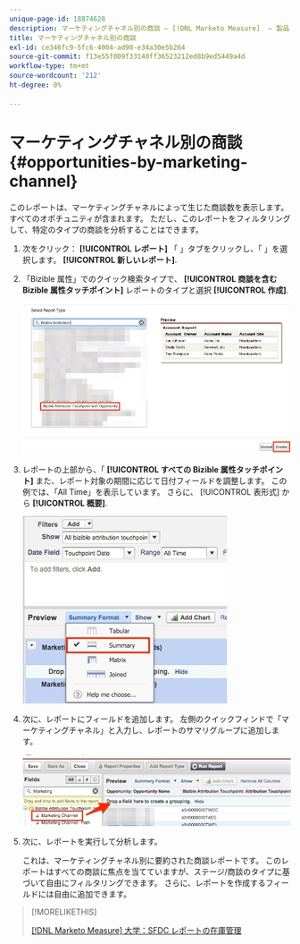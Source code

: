 ```yaml
---
unique-page-id: 18874628
description: マーケティングチャネル別の商談 — [!DNL Marketo Measure]  — 製品ドキュメント
title: マーケティングチャネル別の商談
exl-id: ce346fc9-5fc6-4004-ad90-e34a30e5b264
source-git-commit: f13e55f009f33140ff36523212ed8b9ed5449a4d
workflow-type: tm+mt
source-wordcount: '212'
ht-degree: 0%

---
```


# マーケティングチャネル別の商談 {#opportunities-by-marketing-channel}

このレポートは、マーケティングチャネルによって生じた商談数を表示します。すべてのオポチュニティが含まれます。 ただし、このレポートをフィルタリングして、特定のタイプの商談を分析することはできます。

1. 次をクリック： **[!UICONTROL レポート]** 「 」タブをクリックし、「 」を選択します。 **[!UICONTROL 新しいレポート]**.

1. 「Bizible 属性」でのクイック検索タイプで、 **[!UICONTROL 商談を含む Bizible 属性タッチポイント]** レポートのタイプと選択 **[!UICONTROL 作成]**.

   ![](assets/1-2.jpg)

1. レポートの上部から、「 **[!UICONTROL すべての Bizible 属性タッチポイント]** また、レポート対象の期間に応じて日付フィールドを調整します。 この例では、「All Time」を表示しています。 さらに、 [!UICONTROL 表形式] から **[!UICONTROL 概要]**.

   ![](assets/2-2.jpg)

1. 次に、レポートにフィールドを追加します。 左側のクイックフィンドで「マーケティングチャネル」と入力し、レポートのサマリグループに追加します。

   ![](assets/3-2.jpg)

1. 次に、レポートを実行して分析します。

   これは、マーケティングチャネル別に要約された商談レポートです。 このレポートはすべての商談に焦点を当てていますが、ステージ/商談のタイプに基づいて自由にフィルタリングできます。 さらに、レポートを作成するフィールドには自由に追加できます。

>[!MORELIKETHIS]
>
>[[!DNL Marketo Measure] 大学：SFDC レポートの在庫管理](https://universityonline.marketo.com/courses/bizible-fundamentals-bizible-102/#/page/5c5cb68dfb384d0c9fb96cc4)
